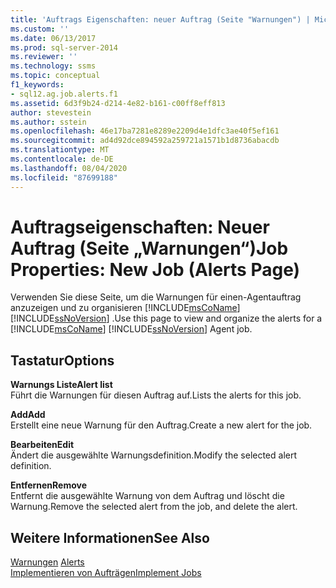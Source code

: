 ```yaml
---
title: 'Auftrags Eigenschaften: neuer Auftrag (Seite "Warnungen") | Microsoft-Dokumentation'
ms.custom: ''
ms.date: 06/13/2017
ms.prod: sql-server-2014
ms.reviewer: ''
ms.technology: ssms
ms.topic: conceptual
f1_keywords:
- sql12.ag.job.alerts.f1
ms.assetid: 6d3f9b24-d214-4e82-b161-c00ff8eff813
author: stevestein
ms.author: sstein
ms.openlocfilehash: 46e17ba7281e8289e2209d4e1dfc3ae40f5ef161
ms.sourcegitcommit: ad4d92dce894592a259721a1571b1d8736abacdb
ms.translationtype: MT
ms.contentlocale: de-DE
ms.lasthandoff: 08/04/2020
ms.locfileid: "87699188"
---
```

# <a name="job-properties-new-job-alerts-page"></a><span data-ttu-id="861e9-102">Auftragseigenschaften: Neuer Auftrag (Seite „Warnungen“)</span><span class="sxs-lookup"><span data-stu-id="861e9-102">Job Properties: New Job (Alerts Page)</span></span>
  <span data-ttu-id="861e9-103">Verwenden Sie diese Seite, um die Warnungen für einen-Agentauftrag anzuzeigen und zu organisieren [!INCLUDE[msCoName](../../includes/msconame-md.md)] [!INCLUDE[ssNoVersion](../../includes/ssnoversion-md.md)] .</span><span class="sxs-lookup"><span data-stu-id="861e9-103">Use this page to view and organize the alerts for a [!INCLUDE[msCoName](../../includes/msconame-md.md)] [!INCLUDE[ssNoVersion](../../includes/ssnoversion-md.md)] Agent job.</span></span>  
  
## <a name="options"></a><span data-ttu-id="861e9-104">Tastatur</span><span class="sxs-lookup"><span data-stu-id="861e9-104">Options</span></span>  
 <span data-ttu-id="861e9-105">**Warnungs Liste**</span><span class="sxs-lookup"><span data-stu-id="861e9-105">**Alert list**</span></span>  
 <span data-ttu-id="861e9-106">Führt die Warnungen für diesen Auftrag auf.</span><span class="sxs-lookup"><span data-stu-id="861e9-106">Lists the alerts for this job.</span></span>  
  
 <span data-ttu-id="861e9-107">**Add**</span><span class="sxs-lookup"><span data-stu-id="861e9-107">**Add**</span></span>  
 <span data-ttu-id="861e9-108">Erstellt eine neue Warnung für den Auftrag.</span><span class="sxs-lookup"><span data-stu-id="861e9-108">Create a new alert for the job.</span></span>  
  
 <span data-ttu-id="861e9-109">**Bearbeiten**</span><span class="sxs-lookup"><span data-stu-id="861e9-109">**Edit**</span></span>  
 <span data-ttu-id="861e9-110">Ändert die ausgewählte Warnungsdefinition.</span><span class="sxs-lookup"><span data-stu-id="861e9-110">Modify the selected alert definition.</span></span>  
  
 <span data-ttu-id="861e9-111">**Entfernen**</span><span class="sxs-lookup"><span data-stu-id="861e9-111">**Remove**</span></span>  
 <span data-ttu-id="861e9-112">Entfernt die ausgewählte Warnung von dem Auftrag und löscht die Warnung.</span><span class="sxs-lookup"><span data-stu-id="861e9-112">Remove the selected alert from the job, and delete the alert.</span></span>  
  
## <a name="see-also"></a><span data-ttu-id="861e9-113">Weitere Informationen</span><span class="sxs-lookup"><span data-stu-id="861e9-113">See Also</span></span>  
 <span data-ttu-id="861e9-114">[Warnungen](alerts.md) </span><span class="sxs-lookup"><span data-stu-id="861e9-114">[Alerts](alerts.md) </span></span>  
 [<span data-ttu-id="861e9-115">Implementieren von Aufträgen</span><span class="sxs-lookup"><span data-stu-id="861e9-115">Implement Jobs</span></span>](implement-jobs.md)  
  
  
